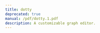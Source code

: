 ```yaml
---
title: dotty
deprecated: true
manual: /pdf/dotty.1.pdf
description: A customizable graph editor.
---
```

